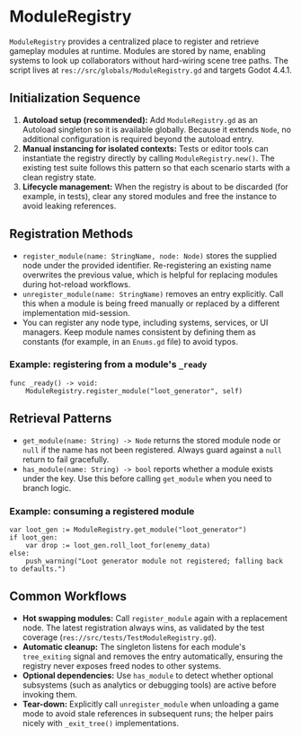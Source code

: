 # ModuleRegistry

`ModuleRegistry` provides a centralized place to register and retrieve gameplay modules at runtime. Modules are stored by name, enabling systems to look up collaborators without hard-wiring scene tree paths. The script lives at `res://src/globals/ModuleRegistry.gd` and targets Godot 4.4.1.

## Initialization Sequence
1. **Autoload setup (recommended):** Add `ModuleRegistry.gd` as an Autoload singleton so it is available globally. Because it extends `Node`, no additional configuration is required beyond the autoload entry.
2. **Manual instancing for isolated contexts:** Tests or editor tools can instantiate the registry directly by calling `ModuleRegistry.new()`. The existing test suite follows this pattern so that each scenario starts with a clean registry state.
3. **Lifecycle management:** When the registry is about to be discarded (for example, in tests), clear any stored modules and free the instance to avoid leaking references.

## Registration Methods
- `register_module(name: StringName, node: Node)` stores the supplied node under the provided identifier. Re-registering an existing name overwrites the previous value, which is helpful for replacing modules during hot-reload workflows.
- `unregister_module(name: StringName)` removes an entry explicitly. Call this when a module is being freed manually or replaced by a different implementation mid-session.
- You can register any node type, including systems, services, or UI managers. Keep module names consistent by defining them as constants (for example, in an `Enums.gd` file) to avoid typos.

### Example: registering from a module's `_ready`
```gdscript
func _ready() -> void:
    ModuleRegistry.register_module("loot_generator", self)
```

## Retrieval Patterns
- `get_module(name: String) -> Node` returns the stored module node or `null` if the name has not been registered. Always guard against a `null` return to fail gracefully.
- `has_module(name: String) -> bool` reports whether a module exists under the key. Use this before calling `get_module` when you need to branch logic.

### Example: consuming a registered module
```gdscript
var loot_gen := ModuleRegistry.get_module("loot_generator")
if loot_gen:
    var drop := loot_gen.roll_loot_for(enemy_data)
else:
    push_warning("Loot generator module not registered; falling back to defaults.")
```

## Common Workflows
- **Hot swapping modules:** Call `register_module` again with a replacement node. The latest registration always wins, as validated by the test coverage (`res://src/tests/TestModuleRegistry.gd`).
- **Automatic cleanup:** The singleton listens for each module's `tree_exiting` signal and removes the entry automatically, ensuring the registry never exposes freed nodes to other systems.
- **Optional dependencies:** Use `has_module` to detect whether optional subsystems (such as analytics or debugging tools) are active before invoking them.
- **Tear-down:** Explicitly call `unregister_module` when unloading a game mode to avoid stale references in subsequent runs; the helper pairs nicely with `_exit_tree()` implementations.
